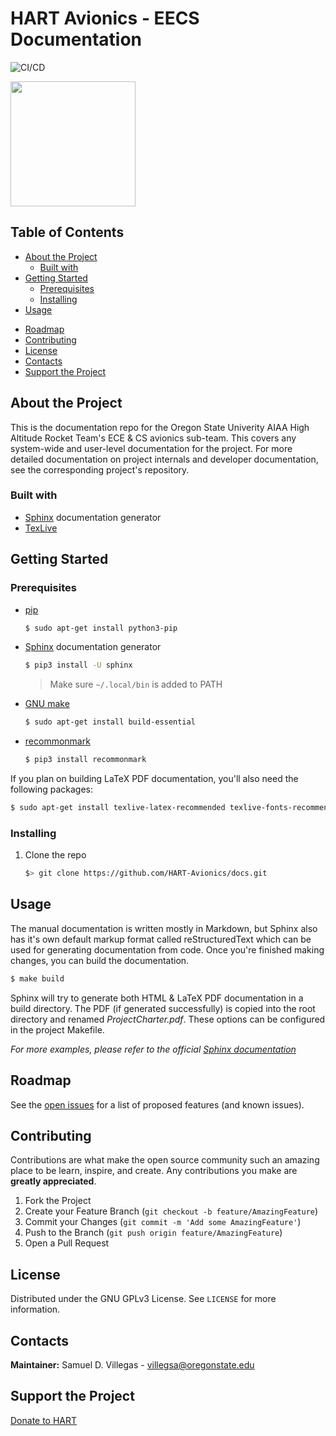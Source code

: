 HART Avionics - EECS Documentation
======
![CI/CD](https://github.com/Anatrax/HART-Avionics-docs/workflows/CI/CD/badge.svg?branch=develop)

<img src="https://images.squarespace-cdn.com/content/v1/5a19a459e5dd5b3614fc8595/1518733757123-JZ5199GBQVQOEJBC9VKR/ke17ZwdGBToddI8pDm48kOx9thYkxoPEJMHoJ7vUPbh7gQa3H78H3Y0txjaiv_0fDoOvxcdMmMKkDsyUqMSsMWxHk725yiiHCCLfrh8O1z5QHyNOqBUUEtDDsRWrJLTmS0k9nmfOWkBD2X4dgpGrpWVYQT8AbCbINUUJycgJH0K3YOIy-qewO29_jEB_UvA_/HARTlogo.jpg" width="200px" height="auto"/>

Table of Contents
---------------------
- [About the Project](#about-the-project)
  - [Built with](#about-the-project-built-with)
- [Getting Started](#getting-started)
  - [Prerequisites](#getting-started-prerequisites)
  - [Installing](#getting-started-installing)
- [Usage](#usage)
<!-- - [FAQ](#faq) -->
- [Roadmap](#roadmap)
- [Contributing](#contributing)
- [License](#license)
- [Contacts](#contacts)
- [Support the Project](#donate)

<a name="about-the-project"></a>
About the Project
---------------------
This is the documentation repo for the Oregon State Univerity AIAA High Altitude Rocket Team's ECE & CS avionics sub-team. This covers any system-wide and user-level documentation for the project. For more detailed documentation on project internals and developer documentation, see the corresponding project's repository.

<a name="about-the-project-built-with"></a>
### Built with
<!--This section should list any major frameworks that you built your project using. Leave any add-ons/plugins for the acknowledgements section.-->

- [Sphinx](https://www.sphinx-doc.org/en/master/usage/installation.html) documentation generator
- [TexLive](https://www.tug.org/texlive/)

<a name="getting-started"></a>
Getting Started
---------------------
<a name="getting-started-prerequisites"></a>
### Prerequisites

- [pip](https://pip.pypa.io/en/stable/installing/)
  ```bash
  $ sudo apt-get install python3-pip
  ```
- [Sphinx](https://www.sphinx-doc.org/en/master/usage/installation.html) documentation generator
  ```bash
  $ pip3 install -U sphinx
  ```
  > Make sure `~/.local/bin` is added to PATH
- [GNU make](https://www.gnu.org/software/make/manual/make.html)
  ```bash
  $ sudo apt-get install build-essential
  ```
- [recommonmark](https://github.com/readthedocs/recommonmark)
  ```bash
  $ pip3 install recommonmark
  ```

If you plan on building LaTeX PDF documentation, you'll also need the following packages:
```bash
$ sudo apt-get install texlive-latex-recommended texlive-fonts-recommended texlive-latex-extra latexmk
```

<a name="getting-started-installing"></a>
### Installing
1. Clone the repo
    ```bash
    $> git clone https://github.com/HART-Avionics/docs.git
    ```

<a name="usage"></a>
Usage
--------
The manual documentation is written mostly in Markdown, but Sphinx also has it's own default markup format called reStructuredText which can be used for generating documentation from code. Once you're finished making changes, you can build the documentation.

```bash
$ make build
```

Sphinx will try to generate both HTML & LaTeX PDF documentation in a build directory. The PDF (if generated successfully) is copied into the root directory and renamed *ProjectCharter.pdf*. These options can be configured in the project Makefile.

*For more examples, please refer to the official [Sphinx documentation](https://www.sphinx-doc.org/en/master/index.html)*

<!--
<a name="faq"></a>
FAQ
----
-->

<a name="roadmap"></a>
Roadmap
----------
See the [open issues](https://github.com/HART-Avionics/docs/issues) for a list of proposed features (and known issues).

<a name="contributing"></a>
Contributing
---------------
Contributions are what make the open source community such an amazing place to be learn, inspire, and create. Any contributions you make are **greatly appreciated**.

1. Fork the Project
2. Create your Feature Branch (`git checkout -b feature/AmazingFeature`)
3. Commit your Changes (`git commit -m 'Add some AmazingFeature'`)
4. Push to the Branch (`git push origin feature/AmazingFeature`)
5. Open a Pull Request

<a name="license"></a>
License
-----------
Distributed under the GNU GPLv3 License. See `LICENSE` for more information.

<a name="contacts"></a>
Contacts
-----------
<!-- Your Name - @your_twitter - example@example.com -->
**Maintainer:** Samuel D. Villegas - villegsa@oregonstate.edu

<a name="donate"></a>
Support the Project
--------------------
[Donate to HART](https://osuaiaa.com/donate)
